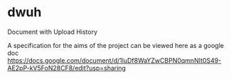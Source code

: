 # dwuh
Document with Upload History


A specification for the aims of the project can be viewed here as a google doc
https://docs.google.com/document/d/1luDf8WaYZwCBPN0qmnNIt0S49-AE2pP-kV5FoN28CF8/edit?usp=sharing